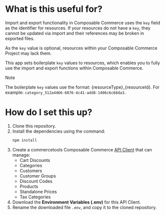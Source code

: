 # What is this useful for?

Import and export functionality in Composable Commerce uses the `key` field as the identifier for resources. If your resources do not have a `key`, they cannot be updated via import and their references may be broken in exported files.

As the `key` value is optional, resources within your Composable Commerce Project may lack them.

This app sets boilerplate `key` values to resources, which enables you to fully use the import and export functions within Composable Commerce.

> [!NOTE]  
> The boilerplate `key` values use the format: {resourceType}_{resourceId}. For example: `category_512a4466-6876-4c41-add8-1406c6c68da3`.

# How do I set this up?

1. Clone this repository.
2. Install the dependencies using the command:
    ```bash
    npm install
    ```
3. Create a commercetools Composable Commerce [API Client](https://docs.commercetools.com/getting-started/create-api-client) that can manage:
    - Cart Discounts
    - Categories
    - Customers
    - Customer Groups
    - Discount Codes
    - Products
    - Standalone Prices
    - Tax Categories
4. Download the **Environment Variables (.env)** for this API Client.
5. Rename the downloaded file `.env`, and copy it to the cloned repository.
